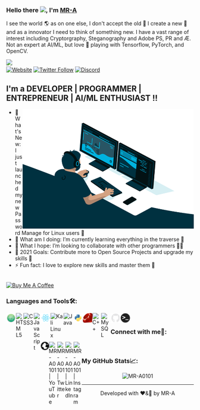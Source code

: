 ### Hello there <img src="https://media.giphy.com/media/hvRJCLFzcasrR4ia7z/giphy.gif" width="15px">, I'm [MR-A][website] 

I see the world 🌎 as on one else, I don't accept the old 🧓 I create a new 🤖 and as a innovator I need to think of something new. I have a vast range of interest including Cryptorgraphy, Steganography and Adobe PS, PR and Æ. Not an expert at AI/ML, but love 💚 playing with Tensorflow, PyTorch, and OpenCV. 

![](https://visitor-badge.glitch.me/badge?page_id=MR-A0101.MR-A0101)
<br>
[![Website](https://img.shields.io/website?label=myself-a.com&style=for-the-badge&url=https%3A%2F%2Fcodestackr.com)](https://myself-a.com)
[![Twitter Follow](https://img.shields.io/twitter/follow/MRA53262396?color=%231DA1F2&label=SOCIAL%20%7C%20MR-A&logo=Twitter&style=for-the-badge)](https://twitter.com/intent/follow?original_referer=https%3A%2F%2Fgithub.com%2FcodeSTACKr&screen_name=codeSTACKr)
[![Discord](https://img.shields.io/discord/786923031041015858?label=DISCORD%20%7C%20TVN&logo=dISCORD&style=for-the-badge)](https://myself-a.com)



## I'm a DEVELOPER | PROGRAMMER | ENTREPRENEUR | AI/ML ENTHUSIAST !!
 <img align="right" alt="GIF" src="https://github.com/MR-A0101/MR-A0101/blob/main/code.gif?raw=true" width="460" height="320" />

- 🔭 What's New: I just launched my new Password Manage for Linux users 🔐
- 🌱 What am I doing: I’m currently learning everything in the traverse 🤣
- 👯 What I hope: I’m looking to collaborate with other programmers 👨‍💻
- 🥅 2021 Goals: Contribute more to Open Source Projects and upgrade my skills 🤹‍
- ⚡ Fun fact: I love to explore new skills and master them 🌌
<br>
<a href="#" target="_blank"><img src="https://cdn.buymeacoffee.com/buttons/v2/default-red.png" alt="Buy Me A Coffee" width="150" ></a>

<br>


### Languages and Tools🛠:

<img align="left" alt="Atom Text Editor" width="26px" src="https://raw.githubusercontent.com/github/explore/80688e429a7d4ef2fca1e82350fe8e3517d3494d/topics/atom/atom.png" />
<img align="left" alt="HTML5" width="19.5px" src="https://cdn.worldvectorlogo.com/logos/html-5.svg" />
<img align="left" alt="CSS3" width="28px" src="https://cdn.worldvectorlogo.com/logos/css3.svg" />
<img align="left" alt="JavaScript" width="19px" src="https://seeklogo.com/images/J/javascript-logo-E967E87D74-seeklogo.com.png" />
<img align="left" alt="React" width="26px" src="https://raw.githubusercontent.com/github/explore/80688e429a7d4ef2fca1e82350fe8e3517d3494d/topics/react/react.png" />
<img align="left" alt="Kali Linux" width="35px" src="https://seeklogo.com/images/K/kali-linux-logo-0EB0B3A81B-seeklogo.com.png" />
<img align="left" alt="Java" width="26px" src="https://www.vectorlogo.zone/logos/java/java-icon.svg" />
<img align="left" alt="Python" width="26px" src="https://raw.githubusercontent.com/github/explore/80688e429a7d4ef2fca1e82350fe8e3517d3494d/topics/python/python.png" />
<img align="left" alt="Ruby" width="26px" src="https://raw.githubusercontent.com/github/explore/80688e429a7d4ef2fca1e82350fe8e3517d3494d/topics/ruby/ruby.png" />
<img align="left" alt="C++" width="23px" src="https://upload.wikimedia.org/wikipedia/commons/1/18/ISO_C%2B%2B_Logo.svg" />
<img align="left" alt="MySQL" width="26px" src="https://seeklogo.com/images/M/mysql-logo-69B39F7D18-seeklogo.com.png" />
<img align="left" alt="GitHub" width="26px" src="https://github.com/MR-A0101/MR-A0101.github.io/blob/main/images/github.svg" />
<img align="left" alt="Terminal" width="26px" src="https://raw.githubusercontent.com/github/explore/80688e429a7d4ef2fca1e82350fe8e3517d3494d/topics/terminal/terminal.png" />

<br>

### Connect with me📲:

[<img align="left" alt="MR-A0101.com" width="22px" src="https://raw.githubusercontent.com/iconic/open-iconic/master/svg/globe.svg" />][website]
[<img align="left" alt="MR-A0101 | YouTube" width="22px" src="https://cdn.jsdelivr.net/npm/simple-icons@v3/icons/youtube.svg" />][A#]
[<img align="left" alt="MR-A0101 | Twitter" width="22px" src="https://cdn.jsdelivr.net/npm/simple-icons@v3/icons/twitter.svg" />][twitter]
[<img align="left" alt="MR-A0101 | LinkedIn" width="22px" src="https://cdn.jsdelivr.net/npm/simple-icons@v3/icons/linkedin.svg" />][linkedin]
[<img align="left" alt="MR-A0101 | Instagram" width="22px" src="https://cdn.jsdelivr.net/npm/simple-icons@v3/icons/instagram.svg" />][A#]

<br>


### My GitHub Stats📈:

<p align="center"> <img src="https://github-readme-stats.vercel.app/api?username=MR-A0101&show_icons=true&theme=gotham" alt="MR-A0101" />


 <br>

<hr>
<p align="center">
Developed with ❤️&🧠 by MR-A
</p>

[website]: https://mr-a0101.github.io
[twitter]: https://twitter.com/MRA53262396
[linkedin]: https://www.linkedin.com/in/harsh-sinha-0273191b4
[A#]: http:/197.0.0.1
[A@]: https://github.com/MR-A0101
